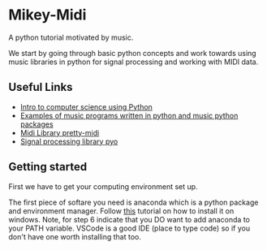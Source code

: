 # Mikey-Midi
A python tutorial motivated by music.

We start by going through basic python concepts and work towards using music libraries in python for signal processing and working with MIDI data.

## Useful Links
* [Intro to computer science using Python](http://www.greenteapress.com/thinkpython/thinkCSpy.pdf)
* [Examples of music programs written in python and music python packages](https://wiki.python.org/moin/PythonInMusic)
* [Midi Library pretty-midi](http://craffel.github.io/pretty-midi/#)
* [Signal processing library pyo](http://ajaxsoundstudio.com/pyodoc/)


## Getting started
First we have to get your computing environment set up.

The first piece of softare you need is anaconda which is a python package and environment manager. Follow [this](https://www.datacamp.com/community/tutorials/installing-anaconda-windows) tutorial on how to install it on windows. Note, for step 6 indicate that you DO want to add anaconda to your PATH variable. VSCode is a good IDE (place to type code) so if you don't have one worth installing that too.



